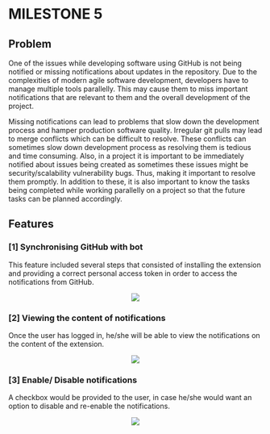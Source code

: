 # MILESTONE 5

## Problem

One of the issues while developing software using GitHub is not being notified or missing notifications about updates in the repository. Due to the complexities of modern agile software development, developers have to manage multiple tools parallelly. This may cause them to miss important notifications that are relevant to them and the overall development of the project.

Missing notifications can lead to problems that slow down the development process and hamper production software quality. Irregular git pulls may lead to merge conflicts which can be difficult to resolve. These conflicts can sometimes slow down development process as resolving them is tedious and time consuming. Also, in a project it is important to be immediately notified about issues being created as sometimes these issues might be security/scalability vulnerability bugs. Thus, making it important to resolve them promptly. In addition to these, it is also important to know the tasks being completed while working parallelly on a project so that the future tasks can be planned accordingly.

## Features

### [1] Synchronising GitHub with bot 

This feature included several steps that consisted of installing the extension and providing a correct personal access token in order to access the notifications from GitHub.

<p align="center">
<img align="center" src="https://github.ncsu.edu/bbdeshpa/csc510-project/blob/master/extension.png">
</p>

### [2] Viewing the content of notifications

Once the user has logged in, he/she will be able to view the notifications on the content of the extension. 

<p align="center">
<img align="center" src="https://github.ncsu.edu/bbdeshpa/csc510-project/blob/master/basic.png">
</p>

### [3] Enable/ Disable notifications

A checkbox would be provided to the user, in case he/she would want an option to disable and re-enable the notifications.   

<p align="center">
<img align="center" src="https://github.ncsu.edu/bbdeshpa/csc510-project/blob/master/enabling.png">
</p>
